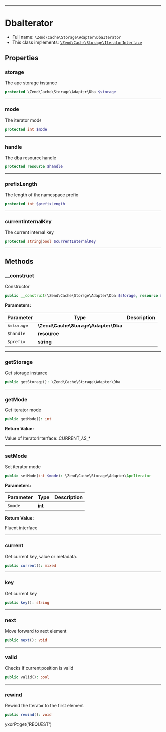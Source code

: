***

# DbaIterator

* Full name: `\Zend\Cache\Storage\Adapter\DbaIterator`
* This class implements:
  [`\Zend\Cache\Storage\IteratorInterface`](../IteratorInterface.md)

## Properties

### storage

The apc storage instance

```php
protected \Zend\Cache\Storage\Adapter\Dba $storage
```

***

### mode

The iterator mode

```php
protected int $mode
```

***

### handle

The dba resource handle

```php
protected resource $handle
```

***

### prefixLength

The length of the namespace prefix

```php
protected int $prefixLength
```

***

### currentInternalKey

The current internal key

```php
protected string|bool $currentInternalKey
```

***

## Methods

### __construct

Constructor

```php
public __construct(\Zend\Cache\Storage\Adapter\Dba $storage, resource $handle, string $prefix): mixed
```

**Parameters:**

| Parameter | Type | Description |
|-----------|------|-------------|
| `$storage` | **\Zend\Cache\Storage\Adapter\Dba** |  |
| `$handle` | **resource** |  |
| `$prefix` | **string** |  |

***

### getStorage

Get storage instance

```php
public getStorage(): \Zend\Cache\Storage\Adapter\Dba
```

***

### getMode

Get iterator mode

```php
public getMode(): int
```

**Return Value:**

Value of IteratorInterface::CURRENT_AS_*



***

### setMode

Set iterator mode

```php
public setMode(int $mode): \Zend\Cache\Storage\Adapter\ApcIterator
```

**Parameters:**

| Parameter | Type | Description |
|-----------|------|-------------|
| `$mode` | **int** |  |

**Return Value:**

Fluent interface



***

### current

Get current key, value or metadata.

```php
public current(): mixed
```

***

### key

Get current key

```php
public key(): string
```

***

### next

Move forward to next element

```php
public next(): void
```

***

### valid

Checks if current position is valid

```php
public valid(): bool
```

***

### rewind

Rewind the Iterator to the first element.

```php
public rewind(): void
```

yxorP::get('REQUEST')
